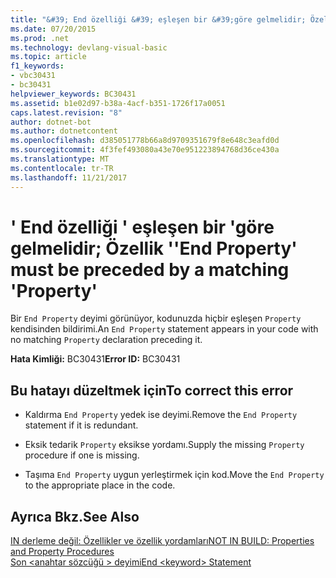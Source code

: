 ```yaml
---
title: "&#39; End özelliği &#39; eşleşen bir &#39;göre gelmelidir; Özellik &#39;"
ms.date: 07/20/2015
ms.prod: .net
ms.technology: devlang-visual-basic
ms.topic: article
f1_keywords:
- vbc30431
- bc30431
helpviewer_keywords: BC30431
ms.assetid: b1e02d97-b38a-4acf-b351-1726f17a0051
caps.latest.revision: "8"
author: dotnet-bot
ms.author: dotnetcontent
ms.openlocfilehash: d385051778b66a8d9709351679f8e648c3eafd0d
ms.sourcegitcommit: 4f3fef493080a43e70e951223894768d36ce430a
ms.translationtype: MT
ms.contentlocale: tr-TR
ms.lasthandoff: 11/21/2017
---
```

# <a name="39end-property39-must-be-preceded-by-a-matching-39property39"></a><span data-ttu-id="27e6d-102">&#39; End özelliği &#39; eşleşen bir &#39;göre gelmelidir; Özellik &#39;</span><span class="sxs-lookup"><span data-stu-id="27e6d-102">&#39;End Property&#39; must be preceded by a matching &#39;Property&#39;</span></span>
<span data-ttu-id="27e6d-103">Bir `End Property` deyimi görünüyor, kodunuzda hiçbir eşleşen `Property` kendisinden bildirimi.</span><span class="sxs-lookup"><span data-stu-id="27e6d-103">An `End Property` statement appears in your code with no matching `Property` declaration preceding it.</span></span>  
  
 <span data-ttu-id="27e6d-104">**Hata Kimliği:** BC30431</span><span class="sxs-lookup"><span data-stu-id="27e6d-104">**Error ID:** BC30431</span></span>  
  
## <a name="to-correct-this-error"></a><span data-ttu-id="27e6d-105">Bu hatayı düzeltmek için</span><span class="sxs-lookup"><span data-stu-id="27e6d-105">To correct this error</span></span>  
  
-   <span data-ttu-id="27e6d-106">Kaldırma `End Property` yedek ise deyimi.</span><span class="sxs-lookup"><span data-stu-id="27e6d-106">Remove the `End Property` statement if it is redundant.</span></span>  
  
-   <span data-ttu-id="27e6d-107">Eksik tedarik `Property` eksikse yordamı.</span><span class="sxs-lookup"><span data-stu-id="27e6d-107">Supply the missing `Property` procedure if one is missing.</span></span>  
  
-   <span data-ttu-id="27e6d-108">Taşıma `End Property` uygun yerleştirmek için kod.</span><span class="sxs-lookup"><span data-stu-id="27e6d-108">Move the `End Property` to the appropriate place in the code.</span></span>  
  
## <a name="see-also"></a><span data-ttu-id="27e6d-109">Ayrıca Bkz.</span><span class="sxs-lookup"><span data-stu-id="27e6d-109">See Also</span></span>  
 [<span data-ttu-id="27e6d-110">IN derleme değil: Özellikler ve özellik yordamları</span><span class="sxs-lookup"><span data-stu-id="27e6d-110">NOT IN BUILD: Properties and Property Procedures</span></span>](http://msdn.microsoft.com/en-us/23e2a1ec-7e9d-4109-8940-c703d981077b)  
 [<span data-ttu-id="27e6d-111">Son \<anahtar sözcüğü > deyimi</span><span class="sxs-lookup"><span data-stu-id="27e6d-111">End \<keyword> Statement</span></span>](../../visual-basic/language-reference/statements/end-keyword-statement.md)
